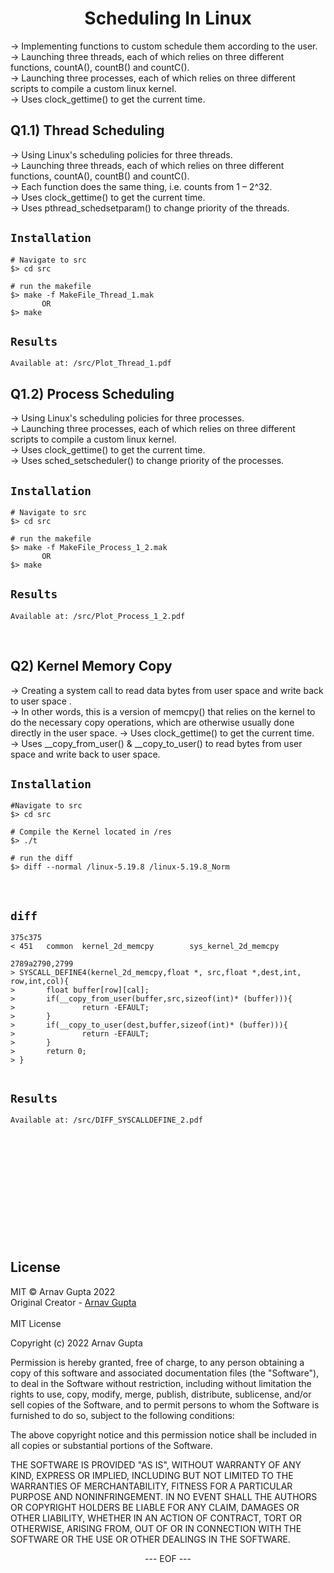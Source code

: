 <H1 align = "center"> Scheduling In Linux </H1>
<p align="Left">
  -> Implementing functions to custom schedule them according to the user. 
  <br> -> Launching three threads, each of which relies on three different
functions, countA(), countB() and countC().
  <br>
  -> Launching three processes, each of which relies on three different
scripts to compile a custom linux kernel.
  <br>
  -> Uses clock_gettime() to get the current time.
</p>

## Q1.1) Thread Scheduling
<p align="Left">
  -> Using Linux's scheduling policies for three threads. 
  <br> -> Launching three threads, each of which relies on three different
functions, countA(), countB() and countC().
  <br>
  -> Each function does the same thing, i.e. counts from 1 – 2^32.
  <br>
  -> Uses clock_gettime() to get the current time.
  <br>
  -> Uses pthread_schedsetparam() to change priority of the threads.
</p>

## `Installation`

```console
# Navigate to src
$> cd src

# run the makefile
$> make -f MakeFile_Thread_1.mak
       OR
$> make
```

## `Results`
`
Available at: /src/Plot_Thread_1.pdf
`

## Q1.2) Process Scheduling
<p align="Left">
  -> Using Linux's scheduling policies for three processes. 
  <br> -> Launching three processes, each of which relies on three different
scripts to compile a custom linux kernel.
  <br>
  -> Uses clock_gettime() to get the current time.
  <br>
  -> Uses sched_setscheduler() to change priority of the processes.
</p>

## `Installation`

```console
# Navigate to src
$> cd src

# run the makefile
$> make -f MakeFile_Process_1_2.mak
       OR
$> make
```
## `Results`
`
Available at: /src/Plot_Process_1_2.pdf
`

<br>

## Q2) Kernel Memory Copy
<p align="Left">
  -> Creating a system call to read data bytes from user space
and write back to user space . 
  <br> -> In other words, this is a version of memcpy() that
relies on the kernel to do the necessary copy operations, which are otherwise usually done directly in the user space.
  -> Uses clock_gettime() to get the current time.
  <br>
  -> Uses __copy_from_user() & __copy_to_user() to read bytes from user space and write back to user space.
</p>

## `Installation`

```console
#Navigate to src
$> cd src

# Compile the Kernel located in /res
$> ./t

# run the diff
$> diff --normal /linux-5.19.8 /linux-5.19.8_Norm
```

<br>

## `diff`

```console
375c375
< 451   common  kernel_2d_memcpy        sys_kernel_2d_memcpy

2789a2790,2799
> SYSCALL_DEFINE4(kernel_2d_memcpy,float *, src,float *,dest,int, row,int,col){
>       float buffer[row][cal];
>       if(__copy_from_user(buffer,src,sizeof(int)* (buffer))){
>               return -EFAULT;
>       }
>       if(__copy_to_user(dest,buffer,sizeof(int)* (buffer))){
>               return -EFAULT;
>       }
>       return 0;
> }


```
## `Results`
`
Available at: /src/DIFF_SYSCALLDEFINE_2.pdf
`
<br><br><br><br>
<br><br><br><br>
<br><br><br><br>
## License

MIT © Arnav Gupta 2022<br/>
Original Creator - [Arnav Gupta](https://github.com/arnavgupta2003)
<br><br>
MIT License

Copyright (c) 2022 Arnav Gupta

Permission is hereby granted, free of charge, to any person obtaining a copy
of this software and associated documentation files (the "Software"), to deal
in the Software without restriction, including without limitation the rights
to use, copy, modify, merge, publish, distribute, sublicense, and/or sell
copies of the Software, and to permit persons to whom the Software is
furnished to do so, subject to the following conditions:

The above copyright notice and this permission notice shall be included in all
copies or substantial portions of the Software.

THE SOFTWARE IS PROVIDED "AS IS", WITHOUT WARRANTY OF ANY KIND, EXPRESS OR
IMPLIED, INCLUDING BUT NOT LIMITED TO THE WARRANTIES OF MERCHANTABILITY,
FITNESS FOR A PARTICULAR PURPOSE AND NONINFRINGEMENT. IN NO EVENT SHALL THE
AUTHORS OR COPYRIGHT HOLDERS BE LIABLE FOR ANY CLAIM, DAMAGES OR OTHER
LIABILITY, WHETHER IN AN ACTION OF CONTRACT, TORT OR OTHERWISE, ARISING FROM,
OUT OF OR IN CONNECTION WITH THE SOFTWARE OR THE USE OR OTHER DEALINGS IN THE
SOFTWARE.
<br>

<p align=center> --- EOF --- </p>
